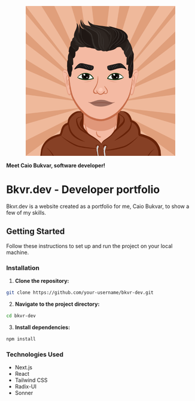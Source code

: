 <p align="center">
<img src="./public/AvatarMaker.svg" alt="Alt Text" width="400" height="400" />
</p>

**Meet Caio Bukvar, software developer!**

</div>

# Bkvr.dev - Developer portfolio

Bkvr.dev is a website created as a portfolio for me, Caio Bukvar, to show a few of my skills.

## Getting Started

Follow these instructions to set up and run the project on your local machine.

### Installation

1. **Clone the repository:**

```bash
git clone https://github.com/your-username/bkvr-dev.git
```

2. **Navigate to the project directory:**

```bash
cd bkvr-dev
```

3. **Install dependencies:**

```bash
npm install
```

### Technologies Used

- Next.js
- React
- Tailwind CSS
- Radix-UI
- Sonner
